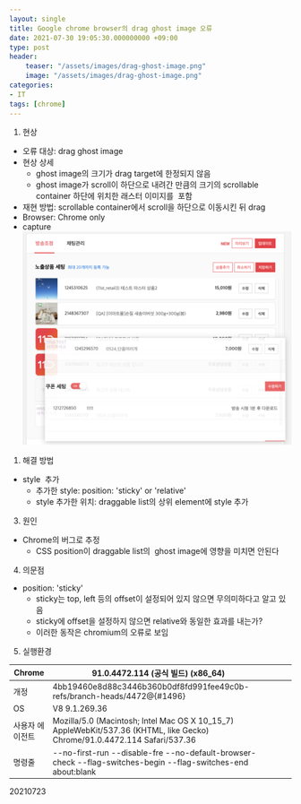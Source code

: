 ```yaml
---
layout: single
title: Google chrome browser의 drag ghost image 오류
date: 2021-07-30 19:05:30.000000000 +09:00
type: post
header:
    teaser: "/assets/images/drag-ghost-image.png"
    image: "/assets/images/drag-ghost-image.png"
categories:
- IT
tags: [chrome]
---
```


1. 현상
- 오류 대상: drag ghost image
- 현상 상세
	- ghost image의 크기가 drag target에 한정되지 않음
	- ghost image가 scroll이 하단으로 내려간 만큼의 크기의 scrollable container 하단에 위치한 래스터 이미지를  포함
- 재현 방법: scrollable container에서 scroll을 하단으로 이동시킨 뒤 drag
- Browser: Chrome only
- capture
  ![ghost-image](/assets/images/drag-ghost-image.png)
1. 해결 방법
- style  추가
	- 추가한 style: position: 'sticky' or 'relative'
	- style 추가한 위치: draggable list의 상위 element에 style 추가
3. 원인
- Chrome의 버그로 추정
	- CSS position이 draggable list의  ghost image에 영향을 미치면 안된다
4. 의문점
- position: 'sticky'
	- sticky는 top, left 등의 offset이 설정되어 있지 않으면 무의미하다고 알고 있음
	- sticky에 offset을 설정하지 않으면 relative와 동일한 효과를 내는가?
	- 이러한 동작은 chromium의 오류로 보임
5. 실행환경


| Chrome          | 91.0.4472.114 (공식 빌드) (x86_64)                                                                                        |   |   |   |
|-----------------|---------------------------------------------------------------------------------------------------------------------------|---|---|---|
| 개정            | 4bb19460e8d88c3446b360b0df8fd991fee49c0b-refs/branch-heads/4472@{#1496}                                                   |   |   |   |
| OS              | V8 9.1.269.36                                                                                                             |   |   |   |
| 사용자 에이전트 | Mozilla/5.0 (Macintosh; Intel Mac OS X 10_15_7) AppleWebKit/537.36 (KHTML, like Gecko) Chrome/91.0.4472.114 Safari/537.36 |   |   |   |
| 명령줄          | --no-first-run --disable-fre --no-default-browser-check --flag-switches-begin --flag-switches-end about:blank             |   |   |   |



20210723

